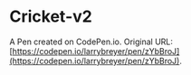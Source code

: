 # Cricket-v2

A Pen created on CodePen.io. Original URL: [https://codepen.io/larrybreyer/pen/zYbBroJ](https://codepen.io/larrybreyer/pen/zYbBroJ).

